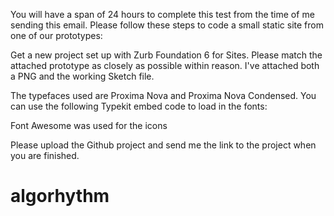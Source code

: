 You will have a span of 24 hours to complete this test from the time of me sending this email.
Please follow these steps to code a small static site from one of our prototypes:

Get a new project set up with Zurb Foundation 6 for Sites. Please match the attached prototype as closely
as possible within reason. I've attached both a PNG and the working Sketch file.

The typefaces used are Proxima Nova and Proxima Nova Condensed. You can use the following Typekit
embed code to load in the fonts:
  <script src="https://use.typekit.net/qlu7ssd.js"></script>
  <script>try{Typekit.load({ async: true });}catch(e){}</script>

Font Awesome was used for the icons

Please upload the Github project and send me the link to the project when you are finished.
# algorhythm
